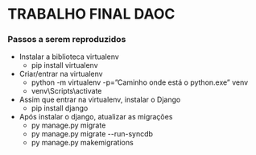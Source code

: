 # TRABALHO FINAL DAOC

### Passos a serem reproduzidos
  - Instalar a biblioteca virtualenv
    - pip install virtualenv
  - Criar/entrar na virtualenv
    - python -m virtualenv -p=”Caminho onde está o python.exe” venv
    - venv\Scripts\activate
  - Assim que entrar na virtualenv, instalar o Django
    - pip install django
  - Após instalar o django, atualizar as migrações
    - py manage.py migrate
    - py manage.py migrate --run-syncdb
    - py manage.py makemigrations
